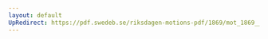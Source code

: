 ```yaml
---
layout: default
UpRedirect: https://pdf.swedeb.se/riksdagen-motions-pdf/1869/mot_1869__ak__00147/mot_1869__ak__00147_013.pdf
---
```

